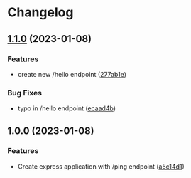 # Changelog

## [1.1.0](https://github.com/jmaver-plume/github-actions-node-tutorial/compare/v1.0.0...v1.1.0) (2023-01-08)


### Features

* create new /hello endpoint ([277ab1e](https://github.com/jmaver-plume/github-actions-node-tutorial/commit/277ab1e0fac2dd35755c851133c5c1ef98292dc7))


### Bug Fixes

* typo in /hello endpoint ([ecaad4b](https://github.com/jmaver-plume/github-actions-node-tutorial/commit/ecaad4b93bf37f83d3d70dd1f417a3a8e8ea3489))

## 1.0.0 (2023-01-08)


### Features

* Create express application with /ping endpoint ([a5c14d1](https://github.com/jmaver-plume/github-actions-node-tutorial/commit/a5c14d191bd1d16e70b84d24ebbd582a2321d786))
